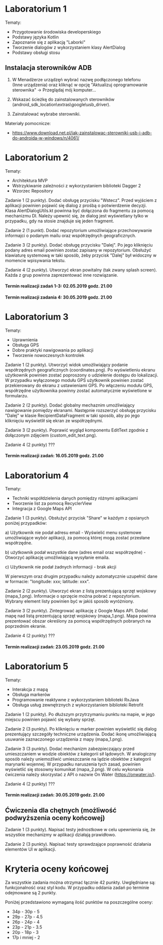 # Laboratorium 1 

Tematy:

- Przygotowanie środowiska developerskiego
- Podstawy języka Kotlin
- Zapoznanie się z aplikacją "Laborki" 
- Tworzenie dialogów z wykorzystaniem klasy AlertDialog
- Podstawy obsługi stosu

## Instalacja sterowników ADB

1. W Menadżerze urządzęń wybrać nazwę podłączonego telefonu<br/> (Inne urządzenia) oraz kliknąć w opcję "Aktualizuj oprogramowanie sterownika" -> Przeglądaj mój komputer...

2. Wskazać ścieżkę do zainstalowanych sterowników (android_sdk_location\extras\google\usb_driver).

3. Zainstalować wybrabe sterowniki.

Materiały pomocnicze:

- https://www.download.net.pl/jak-zainstalowac-sterowniki-usb-i-adb-do-androida-w-windows/n/4061/

# Laboratorium 2

Tematy: 

- Architektura MVP
- Wstrzykiwanie zależności z wykorzystaniem biblioteki Dagger 2
- Wzorzec Repository

Zadanie 1 (2 punkty). Dodać obsługę przycisku "Wstecz". Przed wyjściem z aplikacji powinien pojawić się dialog z prośbą o potwierdzenie decyzji. Klasa AlertDialogUtils.kt powinna być dołączona do fragmentu za pomocą mechanizmu DI. Należy upewnić się, że dialog jest wyświetlany tylko w przypadku, gdy na stosie znajduje się jeden fragment. 

Zadanie 2 (1 punkt). Dodać repozytorium umożliwiające przechowywanie informajci o podanym mailu oraz współrzędnych geograficznych.

Zadanie 3 (2 punkty). Dodać obsługę przycisku "Dalej". Po jego kliknięciu podany adres email powinien zostać zapisany w repozytorium.  Obsłużyć klawiaturę systemową w taki sposób, żeby przycisk "Dalej" był widoczny w momencie wpisywania tekstu. 

Zadanie 4 (2 punkty). Utworzyć ekran powitalny (tak zwany splash screen). Każda z grup powinna zaprezentować inne rozwiązanie. 


#### Termin realizacji zadań 1-3: 02.05.2019 godz. 21.00
#### Termin realizacji zadania 4: 30.05.2019 godz. 21.00


# Laboratorium 3

Tematy:

- Uprawnienia
- Obsługa GPS
- Dobre praktyki nawigowania po aplikacji
- Tworzenie nowoczesnych kontrolek

Zadanie 1 (2 punkty). Utworzyć widok umożliwiający podanie współrzędnych geograficznych (coordinates.png). Po wyświetleniu ekranu użytkownik powinien zostać poproszony o udzielenie dostępu do lokalizacji. W przypadku wyłączonego modułu GPS użytkownik powinien zostać przekierowany do ekranu z ustawieniami GPS. Po włączeniu modułu GPS, współrzędne użytkownika powinny zostać automatycznie wyświetlone w formularzu. 

Zadanie 2 (2 punkty). Dodać globalny mechaznim umożliwiający nawigowanie pomiędzy ekranami. Następnie rozszerzyć obsługę przycisku "Dalej" w klasie RecipientDataFragment w taki sposób, aby po jego kliknięciu wyświetlił się ekran ze współrzędnymi. 

Zadanie 3 (2 punkty). Poprawić wygląd komponentu EditText zgodnie z dołączonym zdjęciem (custom_edit_text.png).

Zadanie 4 (2 punkty) ???

#### Termin realizacji zadań: 16.05.2019 godz. 21.00


# Laboratorium 4

Tematy: 

- Techniki współdzielenia danych pomiędzy różnymi aplikacjami
- Tworzenie list za pomocą RecyclerView
- Integracja z Google Maps API

Zadanie 1 (3 punkty). Obsłużyć przycisk "Share" w każdym z opsianych poniżej przypadków:

a) Użytkownik nie podał adresu email -  Wyświelić menu systemowe umożliwiające wybór aplikacji, za pomocą której mogą zostać przesłane współrzędne.

b) użytkownik podał wszystkie dane (adres email oraz współrzędne) - Otworzyć aplikację umożliwiającą wysyłanie emaila.

c) Użytkownik nie podał żadnych informacji - brak akcji

W pierwszym oraz drugim przypadku należy automatycznie uzupełnić dane w formacie: "longitude: xxx; latitude: xxx".

Zadanie 2 (2 punkty). Utworzyć ekran z listą prezentującą sprzęt wojskowy (mapa_1.png). Informacje o sprzęcie można pobrać z repozytorium. Wybrany element listy powinien być w jakiś sposób wyróżniony.  

Zadanie 3 (2 punkty). Zintegrować aplikację z Google Maps API. Dodać mapę nad listą prezentującą sprzęt wojskowy (mapa_1.png). Mapa powinna prezentować obszar określony za pomocą współrzędnych pobranych na poprzednim ekranie. 

Zadanie 4 (2 punkty) ???

#### Termin realizacji zadań: 23.05.2019 godz. 21.00


# Laboratorium 5

Tematy:

- Interakcja z mapą
- Obsługa markerów
- Programowanie reaktywne z wykorzystaniem biblioteki RxJava
- Obsługa usług zewnętrznych z wykorzystaniem biblioteki Retrofit

Zadanie 1 (2 punkty). Po dłuższym przytrzymaniu punktu na mapie, w jego miejscu powinien pojawić się wybany sprzęt. 

Zadanie 2 (3 punkty). Po kliknięciu w marker powinien wyświetlić się dialog prezentujący szczegóły techniczne urządzenia. Dodać ikonę umożliwiającą usuwanie zaznaczonego urządzenia z mapy (mapa_1.png). 

Zadanie 3 (3 punkty). Dodać mechanizm zabezpieczający przed umieszczaniem w wodzie obiektów z kategorii sił lądowych. W analogiczny sposób należy uniemożliwić umieszczanie na lądzie obiektów z kategorii marynarki wojennej. W przypadku naruszenia tych zasad, powinien wyświetlić się stosowny komunikat (mapa_2.png). W celu wykonania ćwiczenia należy skorzystać z API o nazwie On Water (https://onwater.io/).

Zadanie 4 (2 punkty) ???

#### Termin realizacji zadań: 30.05.2019 godz. 21.00


## Ćwiczenia dla chętnych (możliwość podwyższenia oceny końcowej)

Zadanie 1 (3 punkty). Napisać testy jednostkowe w celu upewnienia się, że wszystkie mechanizmy w aplikacji działają prawidłowo.

Zadanie 2 (3 punkty). Napisać testy sprawdzające poprawność działania elementów UI w aplikacji.

# Kryteria oceny końcowej

Za wszystkie zadania można otrzymać łącznie 42 punkty. Uwględniane są: funkcjonalność oraz styl kodu. W przypadku oddania zadań po terminie odejmowane są 2 punkty.

Poniżej przedstawiono wymaganą ilość punktów na poszczególne oceny:

- 34p - 30p - 5
- 29p - 27p - 4.5
- 26p - 24p - 4
- 23p - 21p - 3.5
- 20p - 18p - 3
- 17p i mniej - 2
